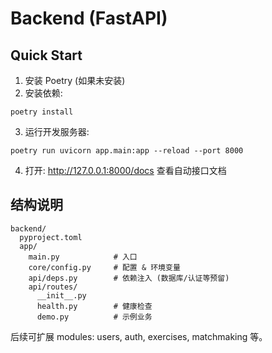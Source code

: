 # Backend (FastAPI)

## Quick Start

1. 安装 Poetry (如果未安装)
2. 安装依赖:
```
poetry install
```
3. 运行开发服务器:
```
poetry run uvicorn app.main:app --reload --port 8000
```
4. 打开: http://127.0.0.1:8000/docs 查看自动接口文档

## 结构说明
```
backend/
  pyproject.toml
  app/
    main.py            # 入口
    core/config.py     # 配置 & 环境变量
    api/deps.py        # 依赖注入 (数据库/认证等预留)
    api/routes/
      __init__.py
      health.py        # 健康检查
      demo.py          # 示例业务
```

后续可扩展 modules: users, auth, exercises, matchmaking 等。

